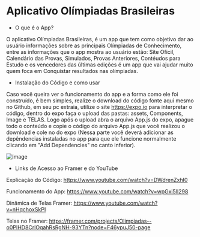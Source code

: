 # Aplicativo Olímpiadas Brasileiras 

+ O que é o App?

O aplicativo Olímpiadas Brasileiras, é um app que tem como objetivo dar ao usuário informações sobre as principais Olímpiadas de Conhecimento, entre as informações que o app mostra ao usuário estão: Site Oficil, Calendário das Provas, Simulados, Provas Anteriores, Contéudos para Estudo e os vencedores das últimas edições é um app que vai ajudar muito quem foca em Conquistar resultados nas olímpiadas.

+ Instalação do Código e como usar

Caso você queira ver o funcionamento do app e a forma como ele foi construído, é bem simples, realize o download do código fonte aqui mesmo no Github, em seu pc extraia, utilize o site https://expo.io para interpretar o código, dentro do expo faça o upload das pastas: assets, Components, Image e TELAS. Logo após o upload abra o arquivo App.js do expo, apague todo o conteúdo e copie o código do arquivo App.js que você realizou o download e cole no do expo (Nessa parte você deverá adicionar as depêndencias instaladas no app para que ele funcione normalmente clicando em "Add Dependencies" no canto inferior).

![image](https://user-images.githubusercontent.com/86261442/132685804-fa10404f-16a4-4690-9bf7-963cf488f3d1.png)

+ Links de Acesso ao Framer e do YouTube

Explicação do Código: https://www.youtube.com/watch?v=DWdrenZxhI0

Funcionamento do App: https://www.youtube.com/watch?v=wpGxi5lI298

Dinâmica de Telas Framer: https://www.youtube.com/watch?v=nHqchoxSkPI

Telas no Framer: https://framer.com/projects/Olimpiadas--o0PIHD8CrlOqahRsRgNH-93YTn?node=F46ypuJ50-page
